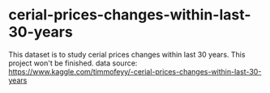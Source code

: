 # cerial-prices-changes-within-last-30-years
This dataset is to study cerial prices changes within last 30 years.
This project won't be finished.
data source: https://www.kaggle.com/timmofeyy/-cerial-prices-changes-within-last-30-years
